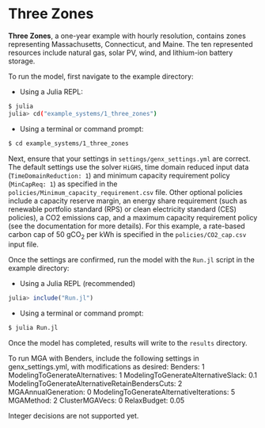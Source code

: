 # Three Zones

**Three Zones**, a one-year example with hourly resolution, contains zones representing Massachusetts, Connecticut, and Maine. The ten represented resources include natural gas, solar PV, wind, and lithium-ion battery storage.

To run the model, first navigate to the example directory:

- Using a Julia REPL:

```bash
$ julia
julia> cd("example_systems/1_three_zones")
```

- Using a terminal or command prompt:
```bash
$ cd example_systems/1_three_zones
``` 
   
Next, ensure that your settings in `settings/genx_settings.yml` are correct. The default settings use the solver `HiGHS`, time domain reduced input data (`TimeDomainReduction: 1`) and minimum capacity requirement policy (`MinCapReq: 1`) as specified in the `policies/Minimum_capacity_requirement.csv` file. Other optional policies include a capacity reserve margin, an energy share requirement (such as renewable portfolio standard (RPS) or clean electricity standard (CES) policies), a CO2 emissions cap, and a maximum capacity requirement policy (see the documentation for more details). For this example, a rate-based carbon cap of 50 gCO<sub>2</sub> per kWh is specified in the `policies/CO2_cap.csv` input file.

Once the settings are confirmed, run the model with the `Run.jl` script in the example directory:

- Using a Julia REPL (recommended)
```julia
julia> include("Run.jl")
```
- Using a terminal or command prompt:
```bash
$ julia Run.jl
```

Once the model has completed, results will write to the `results` directory.

To run MGA with Benders, include the following settings in genx_settings.yml, with modifications as desired:
Benders: 1
ModelingToGenerateAlternatives: 1
ModelingToGenerateAlternativeSlack: 0.1
ModelingToGenerateAlternativeRetainBendersCuts: 2
MGAAnnualGeneration: 0
ModelingToGenerateAlternativeIterations: 5
MGAMethod: 2
ClusterMGAVecs: 0
RelaxBudget: 0.05

Integer decisions are not supported yet.
